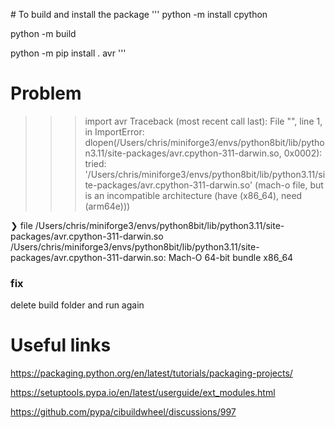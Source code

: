 
# To build and install the package
'''
python -m install cpython

python -m build

python -m pip install .  avr
'''


# Problem

>>> import avr
Traceback (most recent call last):
  File "<stdin>", line 1, in <module>
ImportError: dlopen(/Users/chris/miniforge3/envs/python8bit/lib/python3.11/site-packages/avr.cpython-311-darwin.so, 0x0002): tried: '/Users/chris/miniforge3/envs/python8bit/lib/python3.11/site-packages/avr.cpython-311-darwin.so' (mach-o file, but is an incompatible architecture (have (x86_64), need (arm64e)))
>>> 


❯ file /Users/chris/miniforge3/envs/python8bit/lib/python3.11/site-packages/avr.cpython-311-darwin.so
/Users/chris/miniforge3/envs/python8bit/lib/python3.11/site-packages/avr.cpython-311-darwin.so: Mach-O 64-bit bundle x86_64


### fix

delete build folder and run again

# Useful links

https://packaging.python.org/en/latest/tutorials/packaging-projects/

https://setuptools.pypa.io/en/latest/userguide/ext_modules.html

https://github.com/pypa/cibuildwheel/discussions/997


